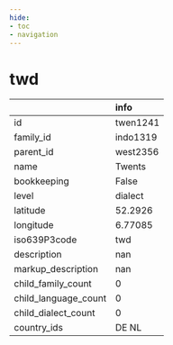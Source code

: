 ```yaml
---
hide:
- toc
- navigation
---
```

# twd
|                      | info     |
|:---------------------|:---------|
| id                   | twen1241 |
| family_id            | indo1319 |
| parent_id            | west2356 |
| name                 | Twents   |
| bookkeeping          | False    |
| level                | dialect  |
| latitude             | 52.2926  |
| longitude            | 6.77085  |
| iso639P3code         | twd      |
| description          | nan      |
| markup_description   | nan      |
| child_family_count   | 0        |
| child_language_count | 0        |
| child_dialect_count  | 0        |
| country_ids          | DE NL    |